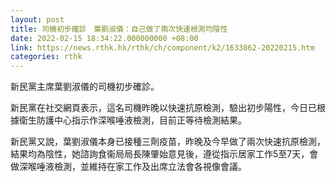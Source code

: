```yaml
---
layout: post
title: 司機初步確診　葉劉淑儀：自己做了兩次快速檢測均陰性
date: 2022-02-15 18:34:22.000000000 +08:00
link: https://news.rthk.hk/rthk/ch/component/k2/1633862-20220215.htm
categories: rthk
---
```


新民黨主席葉劉淑儀的司機初步確診。

新民黨在社交網頁表示，這名司機昨晚以快速抗原檢測，驗出初步陽性，今日已根據衛生防護中心指示作深喉唾液檢測，目前正等待檢測結果。

新民黨又說，葉劉淑儀本身已接種三劑疫苗，昨晚及今早做了兩次快速抗原檢測，結果均為陰性，她諮詢食衞局局長陳肇始意見後，遵從指示居家工作5至7天，會做深喉唾液檢測，並維持在家工作及出席立法會各視像會議。
